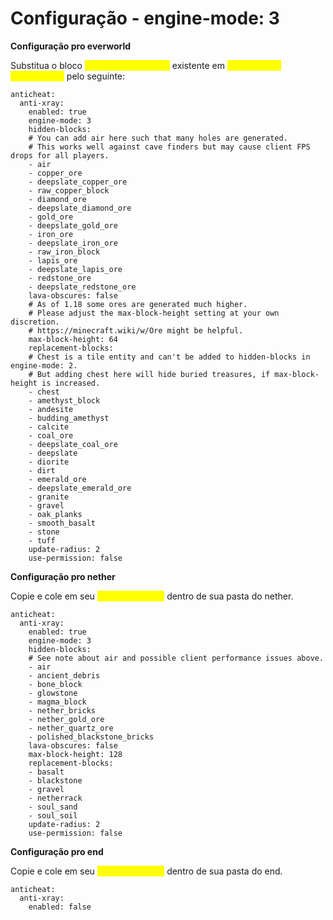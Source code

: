 # Configuração - engine-mode: 3

**Configuração pro everworld**

Substitua o bloco <mark style="color:yellow;">`anticheat.anti-xray`</mark> existente em <mark style="color:yellow;">`paper-world-defaults.yml`</mark> pelo seguinte:

```
anticheat:
  anti-xray:
    enabled: true
    engine-mode: 3
    hidden-blocks:
    # You can add air here such that many holes are generated.
    # This works well against cave finders but may cause client FPS drops for all players.
    - air
    - copper_ore
    - deepslate_copper_ore
    - raw_copper_block
    - diamond_ore
    - deepslate_diamond_ore
    - gold_ore
    - deepslate_gold_ore
    - iron_ore
    - deepslate_iron_ore
    - raw_iron_block
    - lapis_ore
    - deepslate_lapis_ore
    - redstone_ore
    - deepslate_redstone_ore
    lava-obscures: false
    # As of 1.18 some ores are generated much higher.
    # Please adjust the max-block-height setting at your own discretion.
    # https://minecraft.wiki/w/Ore might be helpful.
    max-block-height: 64
    replacement-blocks:
    # Chest is a tile entity and can't be added to hidden-blocks in engine-mode: 2.
    # But adding chest here will hide buried treasures, if max-block-height is increased.
    - chest
    - amethyst_block
    - andesite
    - budding_amethyst
    - calcite
    - coal_ore
    - deepslate_coal_ore
    - deepslate
    - diorite
    - dirt
    - emerald_ore
    - deepslate_emerald_ore
    - granite
    - gravel
    - oak_planks
    - smooth_basalt
    - stone
    - tuff
    update-radius: 2
    use-permission: false
```

**Configuração pro nether**

Copie e cole em seu <mark style="color:yellow;">`paper-world.yml`</mark> dentro de sua pasta do nether.

```
anticheat:
  anti-xray:
    enabled: true
    engine-mode: 3
    hidden-blocks:
    # See note about air and possible client performance issues above.
    - air
    - ancient_debris
    - bone_block
    - glowstone
    - magma_block
    - nether_bricks
    - nether_gold_ore
    - nether_quartz_ore
    - polished_blackstone_bricks
    lava-obscures: false
    max-block-height: 128
    replacement-blocks:
    - basalt
    - blackstone
    - gravel
    - netherrack
    - soul_sand
    - soul_soil
    update-radius: 2
    use-permission: false
```

**Configuração pro end**

Copie e cole em seu <mark style="color:yellow;">`paper-world.yml`</mark> dentro de sua pasta do end.

```
anticheat:
  anti-xray:
    enabled: false
```
